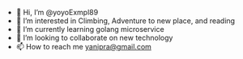 - 👋 Hi, I’m @yoyoExmpl89
- 👀 I’m interested in Climbing, Adventure to new place, and reading
- 🌱 I’m currently learning golang microservice
- 💞️ I’m looking to collaborate on new technology
- 📫 How to reach me yanipra@gmail.com

<!---
yoyoExmpl89/yoyoExmpl89 is a ✨ special ✨ repository because its `README.md` (this file) appears on your GitHub profile.
You can click the Preview link to take a look at your changes.
--->
